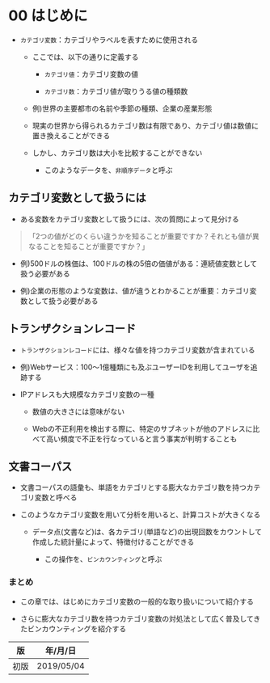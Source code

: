00 はじめに
==========

* `カテゴリ変数`：カテゴリやラベルを表すために使用される

  * ここでは、以下の通りに定義する

    * `カテゴリ値`：カテゴリ変数の値

    * `カテゴリ数`：カテゴリ値が取りうる値の種類数

  * 例)世界の主要都市の名前や季節の種類、企業の産業形態

  * 現実の世界から得られるカテゴリ数は有限であり、カテゴリ値は数値に置き換えることができる

  * しかし、カテゴリ数は大小を比較することができない

    * このようなデータを、`非順序データ`と呼ぶ



## カテゴリ変数として扱うには

* ある変数をカテゴリ変数として扱うには、次の質問によって見分ける

> 「2つの値がどのくらい違うかを知ることが重要ですか？それとも値が異なることを知ることが重要ですか？」

* 例)500ドルの株価は、100ドルの株の5倍の価値がある：連続値変数として扱う必要がある

* 例)企業の形態のような変数は、値が違うとわかることが重要：カテゴリ変数として扱う必要がある



## トランザクションレコード

* `トランザクションレコード`には、様々な値を持つカテゴリ変数が含まれている

* 例)Webサービス：100〜1億種類にも及ぶユーザーIDを利用してユーザを追跡する

* IPアドレスも大規模なカテゴリ変数の一種

  * 数値の大きさには意味がない

  * Webの不正利用を検出する際に、特定のサブネットが他のアドレスに比べて高い頻度で不正を行なっていると言う事実が判明することも



## 文書コーパス

* 文書コーパスの語彙も、単語をカテゴリとする膨大なカテゴリ数を持つカテゴリ変数と呼べる

* このようなカテゴリ変数を用いて分析を用いると、計算コストが大きくなる

  * データ点(文書など)は、各カテゴリ(単語など)の出現回数をカウントして作成した統計量によって、特徴付けることができる

    * この操作を、`ビンカウンティング`と呼ぶ



### まとめ

* この章では、はじめにカテゴリ変数の一般的な取り扱いについて紹介する

* さらに膨大なカテゴリ数を持つカテゴリ変数の対処法として広く普及してきたビンカウンティングを紹介する



| 版   | 年/月/日   |
| ---- | ---------- |
| 初版 | 2019/05/04 |
